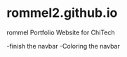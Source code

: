 # rommel2.github.io
 rommel Portfolio Website for ChiTech
 
-finish the navbar
-Coloring the navbar

